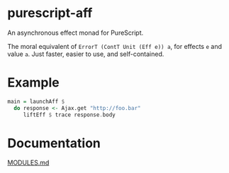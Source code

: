 # purescript-aff

An asynchronous effect monad for PureScript.

The moral equivalent of `ErrorT (ContT Unit (Eff e)) a`, for effects `e` and value `a`. Just faster, easier to use, and self-contained.

# Example

```purescript
main = launchAff $ 
  do response <- Ajax.get "http://foo.bar"
     liftEff $ trace response.body
```

# Documentation

[MODULES.md](MODULES.md)
